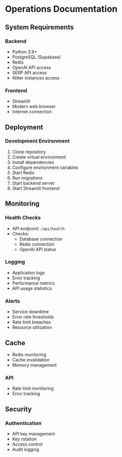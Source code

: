 # Operations Documentation

## System Requirements

### Backend
- Python 3.9+
- PostgreSQL (Supabase)
- Redis
- OpenAI API access
- SERP API access
- Nitter instances access

### Frontend
- Streamlit
- Modern web browser
- Internet connection

## Deployment

### Development Environment
1. Clone repository
2. Create virtual environment
3. Install dependencies
4. Configure environment variables
5. Start Redis
6. Run migrations
7. Start backend server
8. Start Streamlit frontend



## Monitoring

### Health Checks
- API endpoint: `/api/health`
- Checks:
  - Database connection
  - Redis connection
  - OpenAI API status

### Logging
- Application logs
- Error tracking
- Performance metrics
- API usage statistics

### Alerts
- Service downtime
- Error rate thresholds
- Rate limit breaches
- Resource utilization


## Cache
- Redis monitoring
- Cache invalidation
- Memory management


### API
- Rate limit monitoring
- Error tracking

## Security

### Authentication
- API key management
- Key rotation
- Access control
- Audit logging




